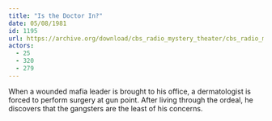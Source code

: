 ```yaml
---
title: "Is the Doctor In?"
date: 05/08/1981
id: 1195
url: https://archive.org/download/cbs_radio_mystery_theater/cbs_radio_mystery_theater-1151-1200.zip/cbs_radio_mystery_theater-1151-1200%2Fcbsrmt_1195_is_the_doctor_in.mp3
actors:
  - 25
  - 320
  - 279
---
```

When a wounded mafia leader is brought to his office, a dermatologist is forced to perform surgery at gun point. After living through the ordeal, he discovers that the gangsters are the least of his concerns.